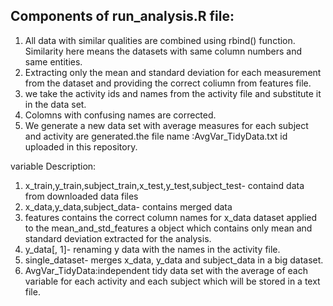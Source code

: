 Components of run_analysis.R file:
---------------------------------
1) All data with similar qualities are combined using rbind() function. Similarity here means the datasets with same column numbers and same entities.
2) Extracting only the mean and standard deviation for each measurement from the dataset and providing the correct coliumn from features file.
3) we take the activity ids and names from the activity file and substitute it in the data set.
4) Colomns with confusing names are corrected.
5) We generate a new data set with average measures for each subject and activity are generated.the file name :AvgVar_TidyData.txt id uploaded in this repository.

variable Description:
1) x_train,y_train,subject_train,x_test,y_test,subject_test- containd data from downloaded data files
2) x_data,y_data,subject_data- contains merged data
3) features contains the correct column names for x_data dataset applied to the mean_and_std_features a object which contains only mean and standard deviation extracted for the analysis.
4) y_data[, 1]- renaming y data with the names in the activity file.
5) single_dataset- merges x_data, y_data and subject_data in a big dataset.
6) AvgVar_TidyData:independent tidy data set with the average of each variable for each activity and each subject which will be stored in a text file.

